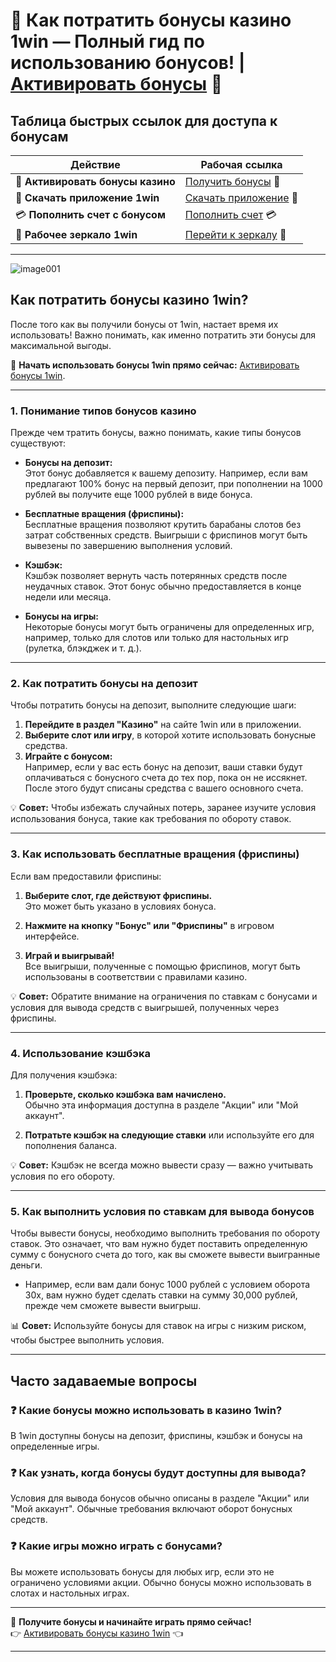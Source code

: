 # 🎉 Как потратить бонусы казино 1win — Полный гид по использованию бонусов! | [Активировать бонусы](https://brandplay.link/6F5VqbyZ) 🎉

## Таблица быстрых ссылок для доступа к бонусам

| **Действие**                         | **Рабочая ссылка**                   |
|--------------------------------------|--------------------------------------|
| 🎁 **Активировать бонусы казино**    | [Получить бонусы](https://brandplay.link/6F5VqbyZ) 🎁 |
| 📲 **Скачать приложение 1win**       | [Скачать приложение](https://brandplay.link/6F5VqbyZ) 📲 |
| 💳 **Пополнить счет с бонусом**      | [Пополнить счет](https://brandplay.link/6F5VqbyZ) 💳 |
| 🔗 **Рабочее зеркало 1win**          | [Перейти к зеркалу](https://brandplay.link/6F5VqbyZ) 🔗 |

---
![image001](https://github.com/user-attachments/assets/a6b02525-a542-4946-b65a-51b6e647bfe5)

## Как потратить бонусы казино 1win?

После того как вы получили бонусы от 1win, настает время их использовать! Важно понимать, как именно потратить эти бонусы для максимальной выгоды.

🎰 **Начать использовать бонусы 1win прямо сейчас:** [Активировать бонусы 1win](https://brandplay.link/6F5VqbyZ).

---

### 1. **Понимание типов бонусов казино**

Прежде чем тратить бонусы, важно понимать, какие типы бонусов существуют:

- **Бонусы на депозит:**  
  Этот бонус добавляется к вашему депозиту. Например, если вам предлагают 100% бонус на первый депозит, при пополнении на 1000 рублей вы получите еще 1000 рублей в виде бонуса.

- **Бесплатные вращения (фриспины):**  
  Бесплатные вращения позволяют крутить барабаны слотов без затрат собственных средств. Выигрыши с фриспинов могут быть вывезены по завершению выполнения условий.

- **Кэшбэк:**  
  Кэшбэк позволяет вернуть часть потерянных средств после неудачных ставок. Этот бонус обычно предоставляется в конце недели или месяца.

- **Бонусы на игры:**  
  Некоторые бонусы могут быть ограничены для определенных игр, например, только для слотов или только для настольных игр (рулетка, блэкджек и т. д.).

---

### 2. **Как потратить бонусы на депозит**

Чтобы потратить бонусы на депозит, выполните следующие шаги:

1. **Перейдите в раздел "Казино"** на сайте 1win или в приложении.  
2. **Выберите слот или игру**, в которой хотите использовать бонусные средства.
3. **Играйте с бонусом:**  
   Например, если у вас есть бонус на депозит, ваши ставки будут оплачиваться с бонусного счета до тех пор, пока он не иссякнет. После этого будут списаны средства с вашего основного счета.

💡 **Совет:** Чтобы избежать случайных потерь, заранее изучите условия использования бонуса, такие как требования по обороту ставок.

---

### 3. **Как использовать бесплатные вращения (фриспины)**

Если вам предоставили фриспины:

1. **Выберите слот, где действуют фриспины.**  
   Это может быть указано в условиях бонуса.
   
2. **Нажмите на кнопку "Бонус" или "Фриспины"** в игровом интерфейсе.

3. **Играй и выигрывай!**  
   Все выигрыши, полученные с помощью фриспинов, могут быть использованы в соответствии с правилами казино.

💡 **Совет:** Обратите внимание на ограничения по ставкам с бонусами и условия для вывода средств с выигрышей, полученных через фриспины.

---

### 4. **Использование кэшбэка**

Для получения кэшбэка:

1. **Проверьте, сколько кэшбэка вам начислено.**  
   Обычно эта информация доступна в разделе "Акции" или "Мой аккаунт".

2. **Потратьте кэшбэк на следующие ставки** или используйте его для пополнения баланса.

💡 **Совет:** Кэшбэк не всегда можно вывести сразу — важно учитывать условия по его обороту.

---

### 5. **Как выполнить условия по ставкам для вывода бонусов**

Чтобы вывести бонусы, необходимо выполнить требования по обороту ставок. Это означает, что вам нужно будет поставить определенную сумму с бонусного счета до того, как вы сможете вывести выигранные деньги.

- Например, если вам дали бонус 1000 рублей с условием оборота 30x, вам нужно будет сделать ставки на сумму 30,000 рублей, прежде чем сможете вывести выигрыш.

📊 **Совет:** Используйте бонусы для ставок на игры с низким риском, чтобы быстрее выполнить условия.

---

## Часто задаваемые вопросы

### ❓ Какие бонусы можно использовать в казино 1win?  
В 1win доступны бонусы на депозит, фриспины, кэшбэк и бонусы на определенные игры.

### ❓ Как узнать, когда бонусы будут доступны для вывода?  
Условия для вывода бонусов обычно описаны в разделе "Акции" или "Мой аккаунт". Обычные требования включают оборот бонусных средств.

### ❓ Какие игры можно играть с бонусами?  
Вы можете использовать бонусы для любых игр, если это не ограничено условиями акции. Обычно бонусы можно использовать в слотах и настольных играх.

---

🔽 **Получите бонусы и начинайте играть прямо сейчас!**  
👉 [Активировать бонусы казино 1win](https://brandplay.link/6F5VqbyZ) 👈

---


